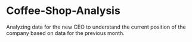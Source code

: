 # Coffee-Shop-Analysis
Analyzing data for the new CEO to understand the current position of the company based on data for the previous month.

